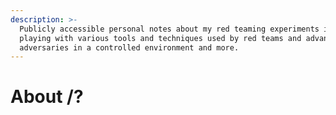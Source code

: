 ```yaml
---
description: >-
  Publicly accessible personal notes about my red teaming experiments involving
  playing with various tools and techniques used by red teams and advanced
  adversaries in a controlled environment and more.
---
```


# About /?

